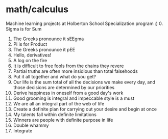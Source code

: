 # math/calculus
Machine learning projects at Holberton School Specialization program :)
0. Sigma is for Sum
1. The Greeks pronounce it sEEgma
2. Pi is for Product
3. The Greeks pronounce it pEE
4. Hello, derivatives!
5. A log on the fire
6. It is difficult to free fools from the chains they revere
7. Partial truths are often more insidious than total falsehoods
8. Put it all together and what do you get?
9. Our life is the sum total of all the decisions we make every day, and those decisions are determined by our priorities
10. Derive happiness in oneself from a good day's work
11. Good grooming is integral and impeccable style is a must
12. We are all an integral part of the web of life
13. Create a definite plan for carrying out your desire and begin at once
14. My talents fall within definite limitations
15. Winners are people with definite purpose in life
16. Double whammy
17. Integrate